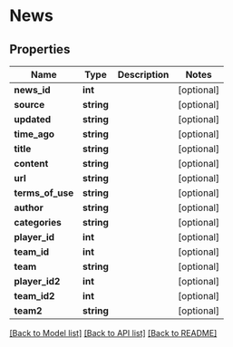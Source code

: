 # News

## Properties
Name | Type | Description | Notes
------------ | ------------- | ------------- | -------------
**news_id** | **int** |  | [optional] 
**source** | **string** |  | [optional] 
**updated** | **string** |  | [optional] 
**time_ago** | **string** |  | [optional] 
**title** | **string** |  | [optional] 
**content** | **string** |  | [optional] 
**url** | **string** |  | [optional] 
**terms_of_use** | **string** |  | [optional] 
**author** | **string** |  | [optional] 
**categories** | **string** |  | [optional] 
**player_id** | **int** |  | [optional] 
**team_id** | **int** |  | [optional] 
**team** | **string** |  | [optional] 
**player_id2** | **int** |  | [optional] 
**team_id2** | **int** |  | [optional] 
**team2** | **string** |  | [optional] 

[[Back to Model list]](../README.md#documentation-for-models) [[Back to API list]](../README.md#documentation-for-api-endpoints) [[Back to README]](../README.md)


